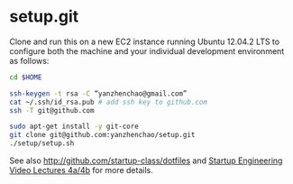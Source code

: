 setup.git
=========
Clone and run this on a new EC2 instance running Ubuntu 12.04.2 LTS to
configure both the machine and your individual development environment as
follows:

```sh
cd $HOME

ssh-keygen -t rsa -C “yanzhenchao@gmail.com”
cat ~/.ssh/id_rsa.pub # add ssh key to github.com
ssh -T git@github.com

sudo apt-get install -y git-core
git clone git@github.com:yanzhenchao/setup.git
./setup/setup.sh   
```

See also http://github.com/startup-class/dotfiles and
[Startup Engineering Video Lectures 4a/4b](https://class.coursera.org/startup-001/lecture/index)
for more details.





